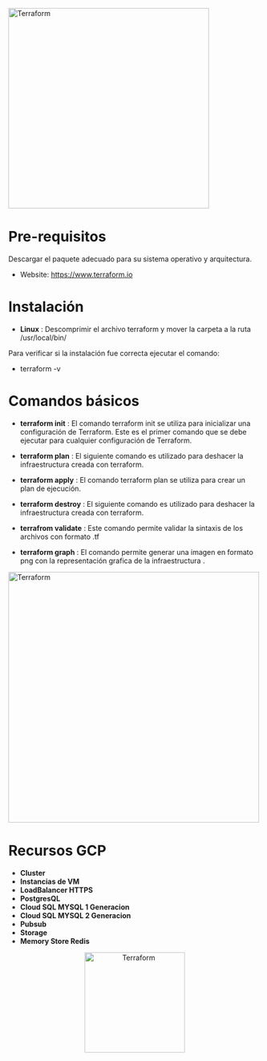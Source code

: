 
<img alt="Terraform" src="https://cdn.rawgit.com/hashicorp/terraform-website/master/content/source/assets/images/logo-hashicorp.svg"
 width="400px" high="200xp"> 

Pre-requisitos 
==============

Descargar el paquete adecuado para su sistema operativo y arquitectura.

- Website: https://www.terraform.io

Instalación  
===========
 
 - **Linux** : Descomprimir el archivo terraform y mover la carpeta a la ruta /usr/local/bin/

Para verificar si la instalación fue correcta ejecutar el comando:

 - terraform -v 


Comandos básicos  
================

 
- **terraform init** : El comando terraform init se utiliza para inicializar una configuración de Terraform. Este es el primer comando que se debe ejecutar para cualquier configuración de Terraform.

- **terraform plan** : El siguiente comando es utilizado para deshacer la infraestructura creada con terraform.

- **terraform apply** : El comando terraform plan se utiliza para crear un plan de ejecución. 

- **terraform destroy** : El siguiente comando es utilizado para deshacer la infraestructura creada con terraform.

- **terrafrom validate** : Este comando permite validar la sintaxis de los archivos con formato .tf

- **terraform graph** : El comando permite generar una imagen en formato png con la representación grafica de la infraestructura .

 <img alt="Terraform" src="https://www.paradigmadigital.com/wp-content/uploads/2015/03/CloudPlatform_HorizontalLockup.png"
 width="500px" high="200xp">

Recursos GCP  
=============

- **Cluster**
- **Instancias de VM**
- **LoadBalancer HTTPS**
- **PostgresQL**
- **Cloud SQL MYSQL 1 Generacion**
- **Cloud SQL MYSQL 2 Generacion**
- **Pubsub**
- **Storage**
- **Memory Store Redis**



<div style="text-align:center"><img alt="Terraform" src="https://www.zentagroup.com/images/logotipos/logotipo-zenta-c.svg"
 width="200px" high="200xp" align="middle"></div>
